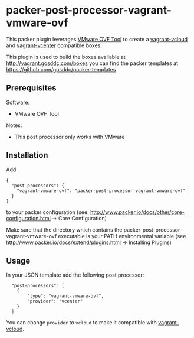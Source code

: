 # packer-post-processor-vagrant-vmware-ovf

This packer plugin leverages [VMware OVF Tool](http://www.vmware.com/support/developer/ovf) to create a [vagrant-vcloud](https://github.com/frapposelli/vagrant-vcloud) and [vagrant-vcenter](https://github.com/gosddc/vagrant-vcenter) compatible boxes.

This plugin is used to build the boxes available at http://vagrant.gosddc.com/boxes you can find the packer templates at https://github.com/gosddc/packer-templates

## Prerequisites

Software:

  * VMware OVF Tool
  
Notes:

  * This post processor only works with VMware

## Installation

Add

```
{
  "post-processors": {
    "vagrant-vmware-ovf": "packer-post-processor-vagrant-vmware-ovf"
  }
}
```

to your packer configuration (see: http://www.packer.io/docs/other/core-configuration.html -> Core Configuration)

Make sure that the directory which contains the packer-post-processor-vagrant-vmware-ovf executable is your PATH environmental variable (see http://www.packer.io/docs/extend/plugins.html -> Installing Plugins)

## Usage

In your JSON template add the following post processor:

```
  "post-processors": [
    {
        "type": "vagrant-vmware-ovf",
        "provider": "vcenter"
    }
  ]
```

You can change ```provider``` to ```vcloud``` to make it compatible with [vagrant-vcloud](https://github.com/frapposelli/vagrant-vcloud).